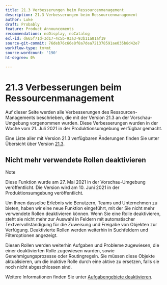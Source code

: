 ```yaml
---
title: 21.3 Verbesserungen beim Ressourcenmanagement
description: 21.3 Verbesserungen beim Ressourcenmanagement
author: Luke
draft: Probably
feature: Product Announcements
recommendations: noDisplay, noCatalog
exl-id: d665f71d-3d17-4c5b-93a3-93b11a81af19
source-git-commit: 76deb76c66e8f8a7dea721378591ae035b8d42e7
workflow-type: tm+mt
source-wordcount: '190'
ht-degree: 0%

---
```


# 21.3 Verbesserungen beim Ressourcenmanagement

Auf dieser Seite werden alle Verbesserungen des Ressourcen-Managements beschrieben, die mit der Version 21.3 an der Vorschau-Umgebung vorgenommen wurden. Diese Verbesserungen wurden in der Woche vom 21. Juli 2021 in der Produktionsumgebung verfügbar gemacht.

Eine Liste aller mit Version 21.3 verfügbaren Änderungen finden Sie unter Übersicht über Version [21.3](../../../product-announcements/product-releases/21.3-release-activity/21-3-release-overview.md).

## Nicht mehr verwendete Rollen deaktivieren

>[!NOTE]
>
>Diese Funktion wurde am 27. Mai 2021 in der Vorschau-Umgebung veröffentlicht. Die Version wird am 10. Juni 2021 in der Produktionsumgebung veröffentlicht.

Um Ihnen dasselbe Erlebnis wie Benutzern, Teams und Unternehmen zu bieten, haben wir eine neue Funktion eingeführt, mit der Sie nicht mehr verwendete Rollen deaktivieren können. Wenn Sie eine Rolle deaktivieren, steht sie nicht mehr zur Auswahl in Feldern mit automatischer Textvervollständigung für die Zuweisung und Freigabe von Objekten zur Verfügung. Deaktivierte Rollen werden weiterhin in Suchfeldern und Filteroptionen angezeigt.

Diesen Rollen werden weiterhin Aufgaben und Probleme zugewiesen, die einer deaktivierten Rolle zugewiesen wurden, sowie Genehmigungsprozesse oder Routingregeln. Sie müssen diese Objekte aktualisieren, um die inaktive Rolle durch eine aktive zu ersetzen, falls sie noch nicht abgeschlossen sind.

Weitere Informationen finden Sie unter [Aufgabengebiete deaktivieren](../../../administration-and-setup/set-up-workfront/organizational-setup/deactivate-job-roles.md).

